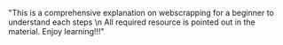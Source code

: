 "This is a comprehensive explanation on webscrapping for a beginner to understand each steps \n All required resource is pointed out in the material. Enjoy learning!!!" 
